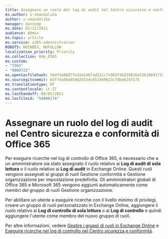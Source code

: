 ```yaml
---
title: Assegnare un ruolo del log di audit nel Centro sicurezza e conformità di Office 365
ms.author: v-smandalika
author: v-smandalika
manager: dansimp
ms.date: 02/21/2021
audience: Admin
ms.topic: article
ms.service: o365-administration
ROBOTS: NOINDEX, NOFOLLOW
localization_priority: Priority
ms.collection: Adm_O365
ms.custom:
- "7363"
- "9000722"
ms.openlocfilehash: 5ddfda8687fe3ae2467ad221c7c083f46239826e23b10b91732ea06fd4649f3e
ms.sourcegitcommit: b5f7da89a650d2915dc652449623c78be6247175
ms.translationtype: HT
ms.contentlocale: it-IT
ms.lasthandoff: 08/05/2021
ms.locfileid: "54006174"
---
```

# <a name="assign-an-audit-log-role-in-the-office-365-security--compliance-center"></a>Assegnare un ruolo del log di audit nel Centro sicurezza e conformità di Office 365

Per eseguire ricerche nel log di controllo di Office 365, è necessario che a un amministratore sia stato assegnato il ruolo relativo ai **Log di audit di sola lettura** o il ruolo relativo ai **Log di audit** in Exchange Online. Questi ruoli vengono assegnati ai gruppi di ruoli Gestione conformità e Gestione organizzazione per impostazione predefinita. Gli amministratori globali di Office 365 e Microsoft 365 vengono aggiunti automaticamente come membri del gruppo di ruoli Gestione organizzazione.

Per abilitare un utente a eseguire ricerche con il livello minimo di privilegi, creare un gruppo di ruoli personalizzato in Exchange Online, aggiungere il ruolo relativo ai **Log di controllo di sola lettura** o ai **Log di controllo** e quindi aggiungere l'utente come membro del nuovo gruppo di ruoli.

Per altre informazioni, vedere [Gestire i gruppi di ruoli in Exchange Online](https://docs.microsoft.com/Exchange/permissions-exo/role-groups) e [Eseguire ricerche nel log di controllo nel Centro sicurezza e conformità](https://docs.microsoft.com/microsoft-365/compliance/search-the-audit-log-in-security-and-compliance).